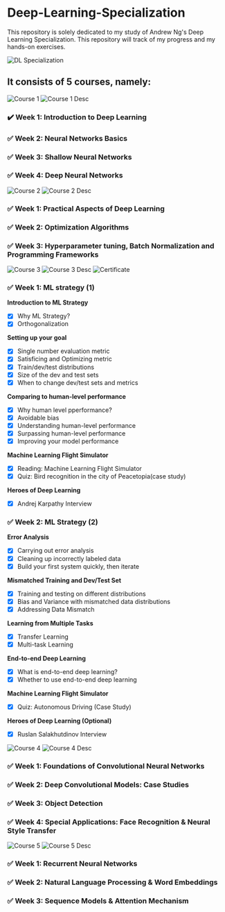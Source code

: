 # Deep-Learning-Specialization
This repository is solely dedicated to my study of Andrew Ng's Deep Learning Specialization. This repository will track of my progress and my hands-on exercises.

![DL Specialization](/assets/dl-specialization.png)

## It consists of 5 courses, namely:
![Course 1](/assets/course-1.png)
![Course 1 Desc](/assets/course-1-desc.png)
### :heavy_check_mark: Week 1: Introduction to Deep Learning
### :white_check_mark: Week 2: Neural Networks Basics
### :white_check_mark: Week 3: Shallow Neural Networks
### :white_check_mark: Week 4: Deep Neural Networks


![Course 2](/assets/course-2.png)
![Course 2 Desc](/assets/course-2-desc.png)
### :white_check_mark: Week 1: Practical Aspects of Deep Learning
### :white_check_mark: Week 2: Optimization Algorithms
### :white_check_mark: Week 3: Hyperparameter tuning, Batch Normalization and Programming Frameworks

![Course 3](/assets/course-3.png)
![Course 3 Desc](/assets/course-3-desc.png)
![Certificate](https://github.com/lbleal1/Deep-Learning-Specialization/blob/master/assets/certificates/course-3.png?raw=true)
### :white_check_mark: Week 1: ML strategy (1)
**Introduction to ML Strategy**
 - [x] Why ML Strategy? 
 - [x] Orthogonalization

**Setting up your goal**
 - [x] Single number evaluation metric
 - [x] Satisficing and Optimizing metric 
 - [x] Train/dev/test distributions
 - [x] Size of the dev and test sets
 - [x] When to change dev/test sets and metrics

**Comparing to human-level performance**
 - [x] Why human level pperformance?
 - [x] Avoidable bias
 - [x] Understanding human-level performance
 - [x] Surpassing human-level performance
 - [x] Improving your model performance
 
 **Machine Learning Flight Simulator**
 - [x] Reading: Machine Learning Flight Simulator
 - [x] Quiz: Bird recognition in the city of Peacetopia(case study)
 
 **Heroes of Deep Learning**
 - [x] Andrej Karpathy Interview
 
### :white_check_mark: Week 2: ML Strategy (2) 
 **Error Analysis**
 - [x] Carrying out error analysis
 - [x] Cleaning up incorrectly labeled data
 - [x] Build your first system quickly, then iterate
 
 **Mismatched Training and Dev/Test Set**
 - [x] Training and testing on different distributions
 - [x] Bias and Variance with mismatched data distributions
 - [x] Addressing Data Mismatch
 
 **Learning from Multiple Tasks**
 - [x] Transfer Learning
 - [x] Multi-task Learning
 
 **End-to-end Deep Learning**
 - [x] What is end-to-end deep learning?
 - [x] Whether to use end-to-end deep learning
 
 **Machine Learning Flight Simulator**
 - [x] Quiz: Autonomous Driving (Case Study)
 
 **Heroes of Deep Learning (Optional)**
 - [x] Ruslan Salakhutdinov Interview
 
![Course 4](/assets/course-4.png)
![Course 4 Desc](/assets/course-4-desc.png)
### :white_check_mark: Week 1: Foundations of Convolutional Neural Networks
### :white_check_mark: Week 2: Deep Convolutional Models: Case Studies
### :white_check_mark: Week 3: Object Detection
### :white_check_mark: Week 4: Special Applications: Face Recognition & Neural Style Transfer

![Course 5](/assets/course-5.png)
![Course 5 Desc](/assets/course-5-desc.png)
### :white_check_mark: Week 1: Recurrent Neural Networks
### :white_check_mark: Week 2: Natural Language Processing & Word Embeddings
### :white_check_mark: Week 3: Sequence Models & Attention Mechanism
